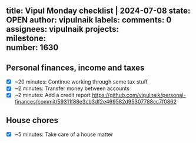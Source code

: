 title:	Vipul Monday checklist | 2024-07-08
state:	OPEN
author:	vipulnaik
labels:	
comments:	0
assignees:	vipulnaik
projects:	
milestone:	
number:	1630
--
## Personal finances, income and taxes

- [x] ~20 minutes: Continue working through some tax stuff
- [x] ~2 minutes: Transfer money between accounts
- [x] ~2 minutes: Add a credit report https://github.com/vipulnaik/personal-finances/commit/59311f88e3cb3df2e469582d95307788cc7f0862

## House chores

- [x] ~5 minutes: Take care of a house matter
